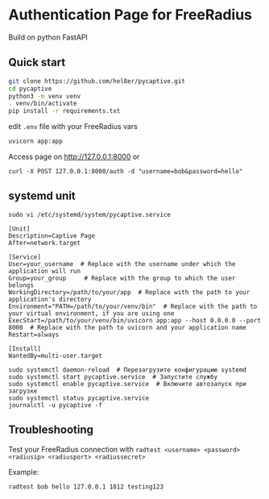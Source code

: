 # Authentication Page for FreeRadius
Build on python FastAPI

## Quick start
```bash
git clone https://github.com/hel8er/pycaptive.git
cd pycaptive
python3 -m venv venv
. venv/bin/activate
pip install -r requirements.txt
```
edit `.env` file with your FreeRadius vars

```bash
uvicorn app:app
```

Access page on http://127.0.0.1:8000
or
```
curl -X POST 127.0.0.1:8000/auth -d "username=bob&password=hello"
```

## systemd unit
```
sudo vi /etc/systemd/system/pycaptive.service
```


```
[Unit]
Description=Captive Page
After=network.target

[Service]
User=your_username  # Replace with the username under which the application will run
Group=your_group     # Replace with the group to which the user belongs
WorkingDirectory=/path/to/your/app  # Replace with the path to your application's directory
Environment="PATH=/path/to/your/venv/bin"  # Replace with the path to your virtual environment, if you are using one
ExecStart=/path/to/your/venv/bin/uvicorn app:app --host 0.0.0.0 --port 8000  # Replace with the path to uvicorn and your application name
Restart=always

[Install]
WantedBy=multi-user.target
```

```
sudo systemctl daemon-reload  # Перезагрузите конфигурацию systemd
sudo systemctl start pycaptive.service  # Запустите службу
sudo systemctl enable pycaptive.service  # Включите автозапуск при загрузке
sudo systemctl status pycaptive.service
journalctl -u pycaptive -f
```

## Troubleshooting

Test your FreeRadius connection with `radtest <username> <password> <radiusip> <radiusport> <radiussecret>`

Example:
```bash
radtest bob hello 127.0.0.1 1812 testing123
```
